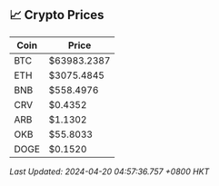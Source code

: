 ## 📈 Crypto Prices

| Coin | Price |
| ---- | ----- |
| BTC | $63983.2387 |
| ETH | $3075.4845 |
| BNB | $558.4976 |
| CRV | $0.4352 |
| ARB | $1.1302 |
| OKB | $55.8033 |
| DOGE | $0.1520 |

_Last Updated: 2024-04-20 04:57:36.757 +0800 HKT_